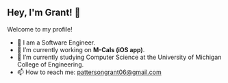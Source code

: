 ## Hey, I'm Grant! 👋

Welcome to my profile!
- 🚀 I am a Software Engineer.
- 🔭 I’m currently working on **M-Cals (iOS app)**.
- 🌱 I’m currently studying Computer Science at the University of Michigan College of Engineering.
- 📫 How to reach me: pattersongrant06@gmail.com

<!--
**pattersongrant/pattersongrant** is a ✨ _special_ ✨ repository because its `README.md` (this file) appears on your GitHub profile.

Here are some ideas to get you started:

- 🔭 I’m currently working on ...
- 🌱 I’m currently learning ...
- 👯 I’m looking to collaborate on ...
- 🤔 I’m looking for help with ...
- 💬 Ask me about ...
- 📫 How to reach me: ...
- 😄 Pronouns: ...
- ⚡ Fun fact: ...
-->
